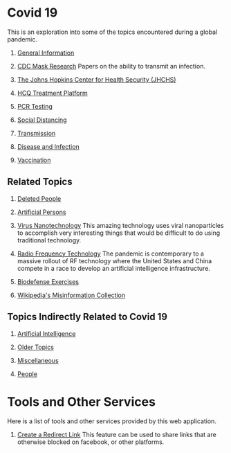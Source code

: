 # Covid 19

This is an exploration into some of the topics encountered during
a global pandemic.

1. [General Information](#pages/blog/cv19/general-info)

1. [CDC Mask Research](#pages/blog/cv19/cdc-mask-research)
   Papers on the ability to transmit an infection.

1. [The Johns Hopkins Center for Health Security (JHCHS)](#pages/blog/cv19/jhchs)

1. [HCQ Treatment Platform](#pages/blog/cv19/hcq)

1. [PCR Testing](#pages/blog/cv19/pcr-testing)

1. [Social Distancing](#pages/blog/cv19/social-distance)

1. [Transmission](#pages/blog/cv19/covid-transmission)

1. [Disease and Infection](#pages/blog/cv19/disease)

1. [Vaccination](#pages/blog/cv19/vx/index)

## Related Topics

1. [Deleted People](#pages/blog/cv19/deleted-people)

1. [Artificial Persons](#pages/blog/cv19/artificial)
	
1. [Virus Nanotechnology](#pages/blog/cv19/nanotech)
   This amazing technology uses viral nanoparticles to accomplish very 
   interesting things that would be difficult to do using traditional
   technology.
   
1. [Radio Frequency Technology](#pages/blog/cv19/emf)
   The pandemic is contemporary to a massive rollout of RF technology where
   the United States and China compete in a race to develop an artificial
   intelligence infrastructure.

1. [Biodefense Exercises](#pages/blog/cv19/biodefense-exercises)

1. [Wikipedia's Misinformation Collection](#pages/blog/cv19/bad-info)


## Topics Indirectly Related to Covid 19

1. [Artificial Intelligence](#pages/blog/cv19/ai)

1. [Older Topics](#pages/blog/cv19/older-topics)

1. [Miscellaneous](#pages/blog/cv19/misc)

1. [People](#pages/blog/cv19/people/index)

# Tools and Other Services

Here is a list of tools and other services provided by this web application.

1. [Create a Redirect Link](#crown/make-redirect)  This feature can be used to 
   share links that are otherwise blocked on facebook, or other platforms.
   
